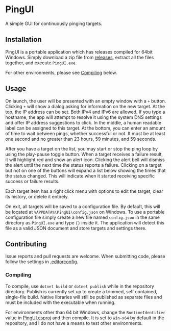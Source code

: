# PingUI

A simple GUI for continuously pinging targets.

## Installation

PingUI is a portable application which has releases compiled for 64bit Windows. Simply download a zip file from [releases](https://github.com/RichardRobertson/PingUI/releases), extract all the files together, and execute `PingUI.exe`.

For other environments, please see [Compiling](#compiling) below.

## Usage

On launch, the user will be presented with an empty window with a `+` button. Clicking `+` will show a dialog asking for information on the new target. At the top, the IP address can be set. Both IPv4 and IPv6 are allowed. If you type a hostname, the app will attempt to resolve it using the system DNS settings and offer IP address suggestions to click. In the middle, a human readable label can be assigned to this target. At the bottom, you can enter an amount of time to wait between pings, whether successful or not. It must be at least one second and no greater than 23 hours, 59 minutes, and 59 seconds.

After you have a target on the list, you may start or stop the ping loop by using the play-pause toggle button. When a target receives a failure result, it will highlight red and show an alert icon. Clicking the alert bell will dismiss the alert until the next time the status reports a failure. Clicking on a target but not on one of the buttons will expand a list below showing the times that the status changed. This will indicate when it started receiving specific success or failure results.

Each target item has a right click menu with options to edit the target, clear its history, or delete it entirely.

On exit, all targets will be saved to a configuration file. By default, this will be located at `%APPDATA%\PingUI\config.json` on Windows. To use a portable configuration file simply create a new file named `config.json` in the same directory as `PingUI.exe` and type `{}` inside it. The application will detect this file as a valid JSON document and store targets and settings there.

## Contributing

Issue reports and pull requests are welcome. When submitting code, please follow the settings in [.editorconfig](.editorconfig).

### Compiling

To compile, use `dotnet build` or `dotnet publish` while in the repository directory. Publish is currently set up to create a trimmed, self contained, single-file build. Native libraries will still be published as separate files and must be included with the executable when running.

For environments other than 64 bit Windows, change the `RuntimeIdentifier` value in [PingUI.csproj](PingUI/PingUI.csproj) and then compile. It is set to `win-x64` by default in the repository, and I do not have a means to test other environments.

